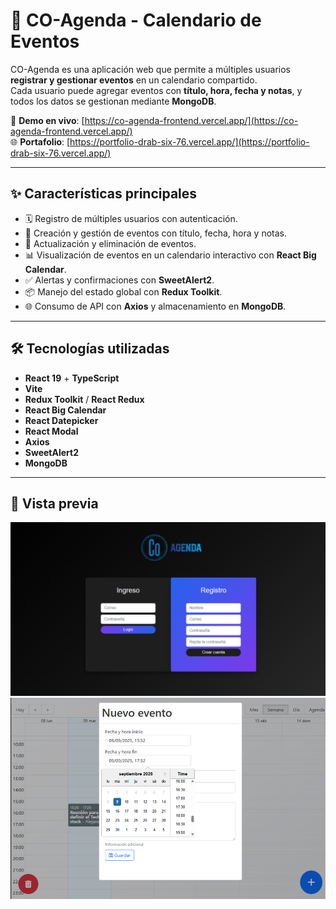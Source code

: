 # 📅 CO-Agenda - Calendario de Eventos

CO-Agenda es una aplicación web que permite a múltiples usuarios **registrar y gestionar eventos** en un calendario compartido.  
Cada usuario puede agregar eventos con **título, hora, fecha y notas**, y todos los datos se gestionan mediante **MongoDB**.

🔗 **Demo en vivo**: [https://co-agenda-frontend.vercel.app/](https://co-agenda-frontend.vercel.app/)  
🌐 **Portafolio**: [https://portfolio-drab-six-76.vercel.app/](https://portfolio-drab-six-76.vercel.app/)

---

## ✨ Características principales

- 🗓️ Registro de múltiples usuarios con autenticación.  
- 📝 Creación y gestión de eventos con título, fecha, hora y notas.  
- 🔄 Actualización y eliminación de eventos.  
- 📊 Visualización de eventos en un calendario interactivo con **React Big Calendar**.  
- ✅ Alertas y confirmaciones con **SweetAlert2**.  
- 📦 Manejo del estado global con **Redux Toolkit**.  
- 🌐 Consumo de API con **Axios** y almacenamiento en **MongoDB**.  

---

## 🛠️ Tecnologías utilizadas

- **React 19** + **TypeScript**  
- **Vite**  
- **Redux Toolkit** / **React Redux**  
- **React Big Calendar** 
- **React Datepicker** 
- **React Modal** 
- **Axios** 
- **SweetAlert2**  
- **MongoDB** 

---

## 📸 Vista previa

![login](./public/image.png)
![calendar](./public/image-1.png)